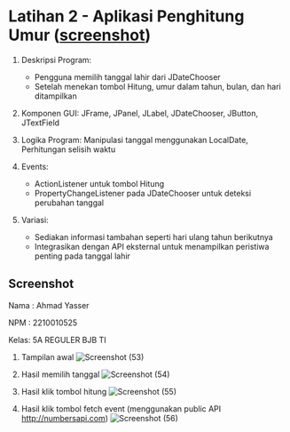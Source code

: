 # Latihan 2 - Aplikasi Penghitung Umur ([screenshot](#screenshot))

1. Deskripsi Program:

   - Pengguna memilih tanggal lahir dari JDateChooser
   - Setelah menekan tombol Hitung, umur dalam tahun, bulan, dan hari ditampilkan

2. Komponen GUI: JFrame, JPanel, JLabel, JDateChooser, JButton, JTextField

3. Logika Program: Manipulasi tanggal menggunakan LocalDate, Perhitungan selisih waktu

4. Events:

   - ActionListener untuk tombol Hitung
   - PropertyChangeListener pada JDateChooser untuk deteksi perubahan tanggal

5. Variasi:

   - Sediakan informasi tambahan seperti hari ulang tahun berikutnya
   - Integrasikan dengan API eksternal untuk menampilkan peristiwa penting pada tanggal lahir

## Screenshot

Nama : Ahmad Yasser

NPM  : 2210010525

Kelas: 5A REGULER BJB TI

1. Tampilan awal
![Screenshot (53)](https://github.com/user-attachments/assets/59c9f02a-a0cd-4cd8-a44a-26c865c1ba04)

2. Hasil memilih tanggal
![Screenshot (54)](https://github.com/user-attachments/assets/76111295-3d47-4875-a9ef-2777a7a7741d)

3. Hasil klik tombol hitung
![Screenshot (55)](https://github.com/user-attachments/assets/f96c7f96-6157-4bbe-9c5c-10355ad7a9aa)

4. Hasil klik tombol fetch event (menggunakan public API http://numbersapi.com)
![Screenshot (56)](https://github.com/user-attachments/assets/d90df808-a811-4ad4-9a15-e363e1eb6b24)
